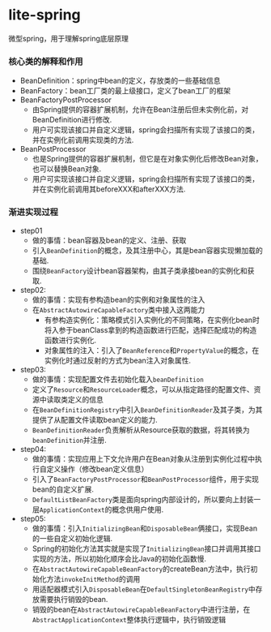 # lite-spring
微型spring，用于理解spring底层原理


### 核心类的解释和作用
 - BeanDefinition：spring中bean的定义，存放类的一些基础信息 
 - BeanFactory：bean工厂类的最上级接口，定义了bean工厂的框架
 - BeanFactoryPostProcessor
   - 由Spring提供的容器扩展机制，允许在Bean注册后但未实例化前，对BeanDefinition进行修改.
   - 用户可实现该接口并自定义逻辑，spring会扫描所有实现了该接口的类，并在实例化前调用实现类的方法.
 - BeanPostProcessor
   - 也是Spring提供的容器扩展机制，但它是在对象实例化后修改Bean对象，也可以替换Bean对象.
   - 用户可实现该接口并自定义逻辑，spring会扫描所有实现了该接口的类，并在实例化前调用其beforeXXX和afterXXX方法.




### 渐进实现过程
- step01
  - 做的事情：bean容器及bean的定义、注册、获取
  - 引入`BeanDefinition`的概念，及其注册中心，其是bean容器实现懒加载的基础.
  - 围绕`BeanFactory`设计bean容器架构，由其子类承接bean的实例化和获取.
- step02:
  - 做的事情：实现有参构造bean的实例和对象属性的注入
  - 在`AbstractAutowireCapableFactory`类中接入这两能力
    - 有参构造实例化：策略模式引入实例化的不同策略，在实例化bean时将入参于beanClass拿到的构造函数进行匹配，选择匹配成功的构造函数进行实例化.
    - 对象属性的注入：引入了`BeanReference`和`PropertyValue`的概念，在实例化时通过反射的方式为bean注入对象属性.
- step03:
  - 做的事情：实现配置文件去初始化载入`beanDefinition`
  - 定义了`Resource`和`ResourceLoader`概念，可以从指定路径的配置文件、资源中读取类定义的信息
  - 在`BeanDefinitionRegistry`中引入`BeanDefinitionReader`及其子类，为其提供了从配置文件读取bean定义的能力.
  - `BeanDefinitionReader`负责解析从Resource获取的数据，将其转换为`beanDefinition`并注册.
- step04:
  - 做的事情：实现应用上下文允许用户在Bean对象从注册到实例化过程中执行自定义操作（修改bean定义信息）
  - 引入了`BeanFactoryPostProcessor`和`BeanPostProcessor`组件，用于实现bean的自定义扩展.
  - `DefaultListBeanFactory`类是面向spring内部设计的，所以要向上封装一层`ApplicationContext`的概念供用户使用.
- step05:
  - 做的事情：引入`InitializingBean`和`DisposableBean`俩接口，实现Bean的一些自定义初始化逻辑.
  - Spring的初始化方法其实就是实现了`InitializingBean`接口并调用其接口实现的方法，所以初始化顺序会比Java的初始化函数慢.
  - 在`AbstractAutowireCapableBeanFactory`的createBean方法中，执行初始化方法`invokeInitMethod`的调用
  - 用适配器模式引入`DisposableBean`在`DefaultSingletonBeanRegistry`中存放需要执行销毁的bean.
  - 销毁的bean在`AbstractAutowireCapableBeanFactory`中进行注册，在`AbstractApplicationContext`整体执行逻辑中，执行销毁逻辑
